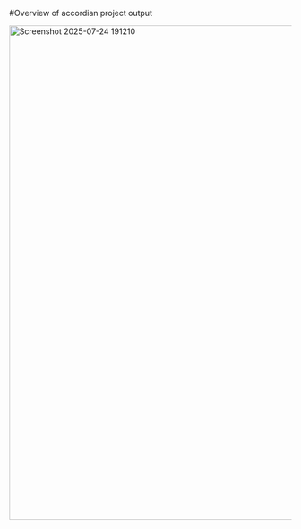#Overview of accordian project output

<img width="1785" height="884" alt="Screenshot 2025-07-24 191210" src="https://github.com/user-attachments/assets/1d56dcf1-9164-41e4-a000-e088ba5d06a8" />
